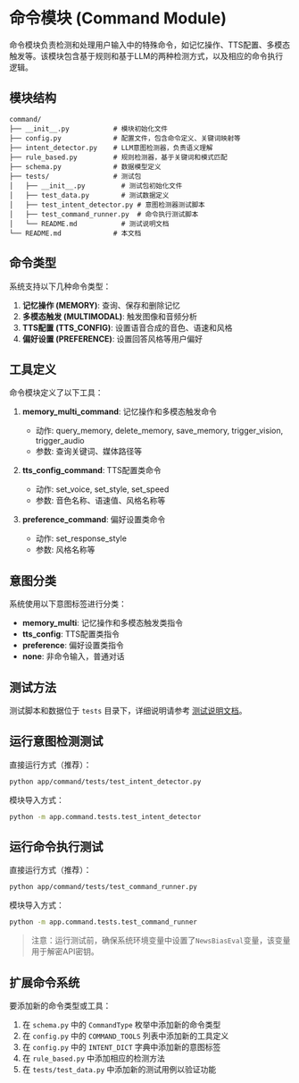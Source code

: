 # 命令模块 (Command Module)

命令模块负责检测和处理用户输入中的特殊命令，如记忆操作、TTS配置、多模态触发等。该模块包含基于规则和基于LLM的两种检测方式，以及相应的命令执行逻辑。

## 模块结构

```
command/
├── __init__.py           # 模块初始化文件
├── config.py             # 配置文件，包含命令定义、关键词映射等
├── intent_detector.py    # LLM意图检测器，负责语义理解
├── rule_based.py         # 规则检测器，基于关键词和模式匹配
├── schema.py             # 数据模型定义
├── tests/                # 测试包
│   ├── __init__.py         # 测试包初始化文件
│   ├── test_data.py        # 测试数据定义
│   ├── test_intent_detector.py # 意图检测器测试脚本
│   ├── test_command_runner.py  # 命令执行测试脚本
│   └── README.md           # 测试说明文档
└── README.md             # 本文档
```

## 命令类型

系统支持以下几种命令类型：

1. **记忆操作 (MEMORY)**: 查询、保存和删除记忆
2. **多模态触发 (MULTIMODAL)**: 触发图像和音频分析
3. **TTS配置 (TTS_CONFIG)**: 设置语音合成的音色、语速和风格
4. **偏好设置 (PREFERENCE)**: 设置回答风格等用户偏好

## 工具定义

命令模块定义了以下工具：

1. **memory_multi_command**: 记忆操作和多模态触发命令
   - 动作: query_memory, delete_memory, save_memory, trigger_vision, trigger_audio
   - 参数: 查询关键词、媒体路径等

2. **tts_config_command**: TTS配置类命令
   - 动作: set_voice, set_style, set_speed
   - 参数: 音色名称、语速值、风格名称等

3. **preference_command**: 偏好设置类命令
   - 动作: set_response_style
   - 参数: 风格名称等

## 意图分类

系统使用以下意图标签进行分类：

- **memory_multi**: 记忆操作和多模态触发类指令
- **tts_config**: TTS配置类指令
- **preference**: 偏好设置类指令
- **none**: 非命令输入，普通对话

## 测试方法

测试脚本和数据位于 `tests` 目录下，详细说明请参考 [测试说明文档](tests/README.md)。

## 运行意图检测测试

直接运行方式（推荐）：

```bash
python app/command/tests/test_intent_detector.py
```

模块导入方式：

```bash
python -m app.command.tests.test_intent_detector
```

## 运行命令执行测试

直接运行方式（推荐）：

```bash
python app/command/tests/test_command_runner.py
```

模块导入方式：

```bash
python -m app.command.tests.test_command_runner
```

> 注意：运行测试前，确保系统环境变量中设置了`NewsBiasEval`变量，该变量用于解密API密钥。

## 扩展命令系统

要添加新的命令类型或工具：

1. 在 `schema.py` 中的 `CommandType` 枚举中添加新的命令类型
2. 在 `config.py` 中的 `COMMAND_TOOLS` 列表中添加新的工具定义
3. 在 `config.py` 中的 `INTENT_DICT` 字典中添加新的意图标签
4. 在 `rule_based.py` 中添加相应的检测方法
5. 在 `tests/test_data.py` 中添加新的测试用例以验证功能 